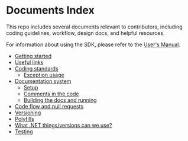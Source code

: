 <!-- Copyright 2025 Yubico AB

Licensed under the Apache License, Version 2.0 (the "License");
you may not use this file except in compliance with the License.
You may obtain a copy of the License at

    http://www.apache.org/licenses/LICENSE-2.0

Unless required by applicable law or agreed to in writing, software
distributed under the License is distributed on an "AS IS" BASIS,
WITHOUT WARRANTIES OR CONDITIONS OF ANY KIND, either express or implied.
See the License for the specific language governing permissions and
limitations under the License. -->

<!-- Copyright (c) .NET Foundation and Contributors
See LICENSE.txt in project root for full license.
source: https://github.com/dotnet/runtime/blob/71f9191846292b61a93de54a18bdcac389d90988/docs/README.md -->

# Documents Index

This repo includes several documents relevant to contributors, including coding guidelines, workflow, design docs,
and helpful resources.

For information about using the SDK, please refer to the [User's Manual](../docs/users-manual/intro.md).

- [Getting started](./getting-started.md)
- [Useful links](./useful-links.md)
- [Coding standards](./coding-guidelines/README.md)
    - [Exception usage](./coding-guidelines/exception-usage.md)
- [Documentation system](./documentation-system/README.md)
    - [Setup](./documentation-system/setup.md)
    - [Comments in the code](./documentation-system/comments-in-code.md)
    - [Building the docs and running](./documentation-system/building-docs-and-running.md)
- [Code flow and pull requests](./code-flow-and-pull-requests.md)
- [Versioning](./versioning.md)
- [Polyfills](./polyfills.md)
- [What .NET things/versions can we use?](./allowed-dotnet-things-and-versions.md)
- [Testing](testing.md)
